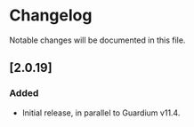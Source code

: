 
# Changelog
Notable changes will be documented in this file.

 

## [2.0.19]

### Added
- Initial release, in parallel to Guardium v11.4.
